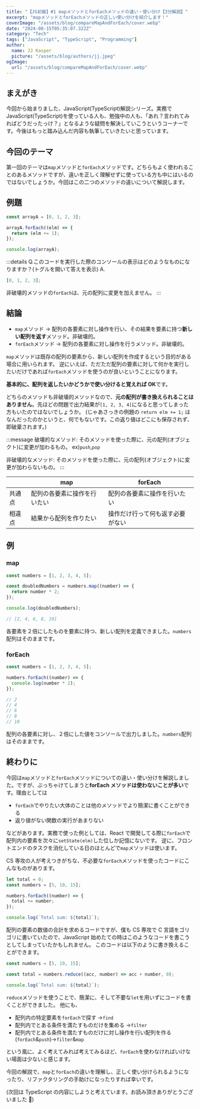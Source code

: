 ```yaml
---
title: "【JS初級】#1 mapメソッドとforEachメソッドの違い・使い分け【3分解説】"
excerpt: "mapメソッドとforEachメソッドの正しい使い分けを紹介します！"
coverImage: "/assets/blog/compareMapAndForEach/cover.webp"
date: "2024-08-15T05:35:07.322Z"
category: "Tech"
tags: ["JavaScript", "TypeScript", "Programming"]
author:
  name: JJ Kasper
  picture: "/assets/blog/authors/jj.jpeg"
ogImage:
  url: "/assets/blog/compareMapAndForEach/cover.webp"
---
```


## まえがき

今回から始まりました、JavaScript(TypeScript)解説シリーズ。実務で JavaScript(TypeScript)を使っている人も、勉強中の人も、「あれ？言われてみればどうだったっけ？」となるような疑問を解決していこうというコーナーです。今後はもっと踏み込んだ内容も執筆していきたいと思っています。

## 今回のテーマ

第一回のテーマは`map`メソッドと`forEach`メソッドです。どちらもよく使われることのあるメソッドですが、違いを正しく理解せずに使っている方も中にはいるのではないでしょうか。今回はこの二つのメソッドの違いについて解説します。

## 例題

```js
const arrayA = [0, 1, 2, 3];

arrayA.forEach((elm) => {
  return (elm += 1);
});

console.log(arrayA);
```

:::details Q.このコードを実行した際のコンソールの表示はどのようなものになりますか？(トグルを開いて答えを表示)
A.

```js
[0, 1, 2, 3];
```

非破壊的メソッドの`forEach`は、元の配列に変更を加えません。
:::

## 結論

- `map`メソッド → 配列の各要素に対し操作を行い、その結果を要素に持つ**新しい配列を返す**メソッド。非破壊的。
- `forEach`メソッド → 配列の各要素に対し操作を行うメソッド。非破壊的。

`map`メソッドは既存の配列の要素から、新しい配列を作成するという目的がある場合に用いられます。
逆にいえば、ただただ配列の要素に対して何かを実行したいだけであれば`forEach`メソッドを使うのが良いということになります。

**基本的に、配列を返したいかどうかで使い分けると覚えれば OK**です。

どちらのメソッドも非破壊的メソッドなので、**元の配列が書き換えられることはありません**。先ほどの問題で出力結果が`[1, 2, 3, 4]`になると思ってしまった方もいたのではないでしょうか。
(じゃあさっきの例題の `return elm += 1;` はなんだったのかというと、何でもないです。この返り値はどこにも保存されず、即破棄されます。)

:::message
破壊的なメソッド: そのメソッドを使った際に、元の配列(オブジェクト)に変更が加わるもの。 ex)`push`,`pop`

非破壊的なメソッド: そのメソッドを使った際に、元の配列(オブジェクト)に変更が加わらないもの。
:::

|        | map                          | forEach                          |
| ------ | ---------------------------- | -------------------------------- |
| 共通点 | 配列の各要素に操作を行いたい | 配列の各要素に操作を行いたい     |
| 相違点 | 結果から配列を作りたい       | 操作だけ行って何も返す必要がない |

## 例

### map

```js
const numbers = [1, 2, 3, 4, 5];

const doubledNumbers = numbers.map((number) => {
  return number * 2;
});

console.log(doubledNumbers);

// [2, 4, 6, 8, 10]
```

各要素を２倍にしたものを要素に持つ、新しい配列を定義できました。`numbers`配列はそのままです。

### forEach

```js
const numbers = [1, 2, 3, 4, 5];

numbers.forEach((number) => {
  console.log(number * 2);
});

// 2
// 4
// 6
// 8
// 10
```

配列の各要素に対し、２倍にした値をコンソールで出力しました。`numbers`配列はそのままです。

## 終わりに

今回は`map`メソッドと`forEach`メソッドについての違い・使い分けを解説しました。ですが、ぶっちゃけてしまうと**forEach メソッドは使わないことが多い**です。理由としては

- `forEach`でやりたい大体のことは他のメソッドでより簡潔に書くことができる
- 返り値がない関数の実行があまりない

などがあります。実務で使った例としては、React で開発してる際に`forEach`で配列内の要素を次々に`setState(elm)`した位しか記憶にないです。
逆に、フロントエンドのタスクを消化している日のほとんどで`map`メソッドは使います。

CS 専攻の人が考えつきがちな、不必要な`forEach`メソッドを使ったコードにこんなものがあります。

```js
let total = 0;
const numbers = [5, 10, 15];

numbers.forEach((number) => {
  total += number;
});

console.log(`Total sum: ${total}`);
```

配列の要素の数値の合計を求めるコードですが、僕も CS 専攻で C 言語をゴリゴリに書いていたので、JavaScript 始めたての時はこのようなコードを書こうとしてしまっていたかもしれません。
このコードは以下のように書き換えることができます。

```js
const numbers = [5, 10, 15];

const total = numbers.reduce((acc, number) => acc + number, 0);

console.log(`Total sum: ${total}`);
```

`reduce`メソッドを使うことで、簡潔に、そして不要な`let`を用いずにコードを書くことができました。
他にも、

- 配列内の特定要素を`forEach`で探す →`find`
- 配列内でとある条件を満たすものだけを集める →`filter`
- 配列内でとある条件を満たすものだけに対し操作を行い配列を作る(`forEach`&`push`)→`filter`&`map`

という風に、よく考えてみれば考えてみるほど、`forEach`を使わなければいけない場面は少ないと感じます。

今回の解説で、`map`と`forEach`の違いを理解し、正しく使い分けられるようになったり、リファクタリングの手助けになったりすれば幸いです。

(次回は TypeScript の内容にしようと考えています。お読み頂きありがとうございました 🙌)
